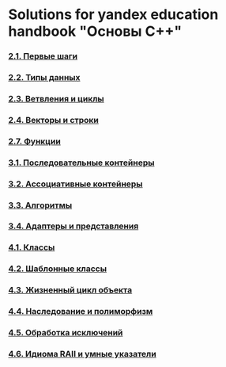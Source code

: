 # Solutions for yandex education handbook "Основы C++"

### [2.1. Первые шаги](2.%20Базовые%20конструкции%20C++/2.1.%20Первые%20шаги/README.md)

### [2.2. Типы данных](2.%20Базовые%20конструкции%20C++/2.2.%20Типы%20данных/README.md)

### [2.3. Ветвления и циклы](2.%20Базовые%20конструкции%20C++/2.3.%20Ветвления%20и%20циклы/README.md)

### [2.4. Векторы и строки](2.%20Базовые%20конструкции%20C++/2.4.%20Векторы%20и%20строки/README.md)

### [2.7. Функции](2.%20Базовые%20конструкции%20C++/2.7.%20Функции/README.md)

### [3.1. Последовательные контейнеры](3.%20Стандартная%20библиотека%20C++/3.1.%20Последовательные%20контейнеры/README.md)

### [3.2. Ассоциативные контейнеры](3.%20Стандартная%20библиотека%20C++/3.2.%20Ассоциативные%20контейнеры/README.md)

### [3.3. Алгоритмы](3.%20Стандартная%20библиотека%20C++/3.3.%20Алгоритмы/README.md)

### [3.4. Адаптеры и представления](3.%20Стандартная%20библиотека%20C++/3.4.%20Адаптеры%20и%20представления/README.md)

### [4.1. Классы](4.%20Идиомы%20C++/4.1.%20Классы/README.md)

### [4.2. Шаблонные классы](4.%20Идиомы%20C++/4.2.%20Шаблонные%20классы/README.md)

### [4.3. Жизненный цикл объекта](4.%20Идиомы%20C++/4.3.%20Жизненный%20цикл%20объекта/README.md)

### [4.4. Наследование и полиморфизм](4.%20Идиомы%20C++/4.4.%20Наследование%20и%20полиморфизм/README.md)

### [4.5. Обработка исключений](4.%20Идиомы%20C++/4.5.%20Обработка%20исключений/README.md)

### [4.6. Идиома RAII и умные указатели](4.%20Идиомы%20C++/4.6.%20Идиома%20RAII%20и%20умные%20указатели/README.md)
